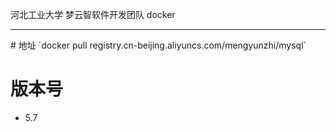 河北工业大学 梦云智软件开发团队 docker

<hr />
# 地址
`docker pull registry.cn-beijing.aliyuncs.com/mengyunzhi/mysql`

# 版本号
* 5.7

